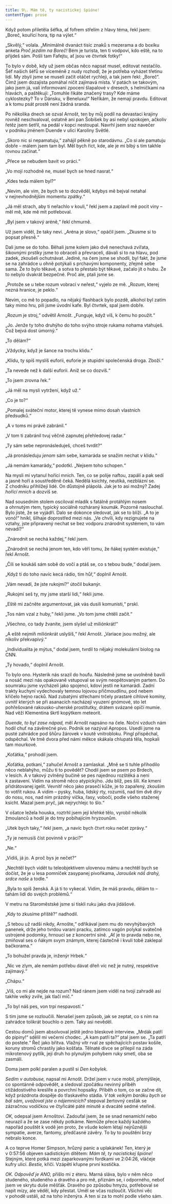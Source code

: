 ```yaml
---
title: 9\. Mám tě, ty nacistickej špióne!
contentType: prose
---
```


  

Když potom přiletěla šéfka, ať fofrem střelím z hlavy téma, řekl jsem: „Boreč, kouřící hora, tip na výlet.“

„Skvělý,“ volala. „Minimálně dvanáct tisíc znaků s mezerama a do boxíku anketa _Proč jezdím na Boreč!_ Bém je turista, ten ti vodpoví, kdo eště, na to přijdeš sám. Pošli tam Fafejtu, ať jsou ve čtvrtek fotky!“

To bylo v době, kdy už jsem občas něco napsat musel, editovat nestačilo. Šéf našich šéfů se víceméně z nudy rozhodl, že je potřeba vyházet třetinu lidí. My zbylí jsme se museli začít otáčet rychleji, a tak jsem řekl: „Boreč“. Čímž jsem dozajista pomáhal ničit zajímavá místa. V patách se takovým, jako jsem já, valí informovaní zpocení šlapalové v dresech, s helmičkami na hlavách, a paštěkují: „Tomuhle řikáte značený trasy? Kde máme cyklostezky? To v Dánsku, v Beneluxu!“ Neříkám, že nemají pravdu. Editovat a k tomu psát prostě není žádná sranda.

Po několika dnech se ozval Arnošt, ten by můj podíl na devastaci krajiny rovněž neschvaloval, ostatně ani pan Šobíšek by asi nebyl spokojen, ačkoliv řetěz jsem šetřil, na pedál v kopci nestoupal. Navrhl jsem sraz navečer v podniku jménem Duende v ulici Karoliny Světlé.

„Skoro nic si nepamatuju,“ zahájil pěkně po starodávnu. „Co si ale pamatuju dobře – málem jsem tam byl. Měl bych říct, kde, ale je mi blbý s tim takhle rovnou začínat.“

„Přece se nebudem bavit vo práci.“

„Vo mojí rozhodně ne, musel bych se hned nasrat.“

„Kdes teda málem byl?“

„Nevim, ale vim, že bych se to dozvěděl, kdybys mě bejval netahal v nejnevhodnějším momentu zpátky.“

„Já měl strach, aby ti neřachlo v kouli,“ řekl jsem a zaplavil mě pocit viny – měl mě, kde mě mít potřeboval.

„Byl jsem v takový aréně,“ řekl chmurně.

Už jsem viděl, že taky neví. „Aréna je slovo,“ opáčil jsem. „Zkusme si to popsat přesně.“

Dali jsme se do toho. Běhali jsme kolem jako dvě nenechavá zvířata, šikovnými prstíky jsme to obraceli a převraceli, dávali si to na hlavu, pod zadek, zkoušeli ochutnávat. Jediné, na čem jsme se shodli, byl fakt, že jsme se na zahrádce u ohně potýkali s prchavými komponenty, zřejmě sebe sama. Že to bylo těkavé, a sotva to přestalo být těkavé, začalo jít o hubu. Že to nebylo dvakrát bezpečné. Proč ale, ptali jsme se.

„Protože se u tebe rozum vobrací v neřest,“ vyjelo ze mě. „Rozum, kterej nezná hranice, je peklo.“

Nevím, co mě to popadlo, na nějaký flashback bylo pozdě, alkohol byl zatím taky mimo hru, pili jsme úvodní kafe. Byl čtvrtek, spal jsem dobře.

„Rozum je stroj,“ odvětil Arnošt. „Funguje, když víš, k čemu ho použít.“

„Jo. Jenže ty toho druhýho do toho svýho stroje rukama nohama vtahuješ. Což bejvá dost úmorný.“

„To dělám?“

„Vždycky, když je šance na trochu klidu.“

„Klidu, ty spíš myslíš euforii, euforie je stupidní společenská dro­ga. Zboží.“

„Ta nevede než k další euforii. Aniž se co dozvíš.“

„To jsem zrovna řek.“

„Já měl na mysli vytržení, když už.“

„Co je to?“

„Pomalej sváteční motor, kterej tě vynese mimo dosah vlastních předsudků.“

„A v toms mi právě zabránil.“

„V tom ti zabránil tvuj věčně zapnutej přehledovej radar.“

„Ty sám sebe nepronásleduješ, chceš tvrdit?“

„Já pronásleduju _jenom_ sám sebe, kamaráda se snažim nechat v klidu.“

„Já nemám kamarády,“ podotkl. „Nejsem toho schopen.“

Na mysli mi vytanul hořící mnich. Ten, co se polije naftou, zapálí a pak sedí a jasně hoří a soustředěně čeká. Nedělá ksichty, neutíká, nezblázní se. Z chodníku přihlížejí lidé. On důstojně plápolá. Jak je to asi možný? Zadej _hořící mnich_ a dozvíš se.

Nad sousedním stolem osciloval mladík s fatálně protáhlým nosem a ohrnutým rtem, typický sociálně rozháraný koumák. Pozorně naslouchal. Bylo jisté, že se vyjádří. Dalo se dokonce sledovat, jak se to blíží. „A to je vonó!“ hníkl, šilhaje doprostřed mezi nás. „Ve chvíli, kdy rezignujete na vztahy, jste připravený nechat se bez vodporu znárodnit systémem, to vám nevadí?“

„Znárodnit se nechá každej,“ řekl jsem.

„Znárodnit se nechá jenom ten, kdo věří tomu, že ňákej systém existuje,“ řekl Arnošt.

„Čili se koukáš sám sobě do vočí a ptáš se, co s tebou bude,“ dodal jsem.

„Když ti do toho navíc kecá rádio, tim hůř,“ doplnil Arnošt.

„Vám nevadí, že jste rukojmí?“ útočil bukanýr.

„Rukojmí seš ty, my jsme starší lidi,“ řekli jsme.

„Eště mi začněte argumentovat, jak vás dusili komunisti,“ prskl.

„Tos nám vzal z huby,“ řekli jsme. „Vo tom jsme chtěli začít.“

„Všechno, co tady žvaníte, jsem slyšel už miliónkrát!“

„A eště nejmíň miliónkrát uslyšíš,“ řekl Arnošt. „Variace jsou možný, ale nikoliv překvapivý.“

„Individualita je mýtus,“ dodal jsem, tvrdil to nějaký molekulární biolog na CNN.

„Ty hovado,“ doplnil Arnošt.

To bylo ono. Hysterik nás srazil do houfu. Následně jsme se uvolněně bavili a nosáč mezi nás opakovaně vstupoval se svým neopětovaným partem. Do soumraku jsme vycházeli jako spojenci, kdoví jestli ne kamarádi. Zadní trakty kuchyní vydechovaly temnou lojovou přičmoudlinu, pod nebem křičelo hejno racků. Nad zubatými střechami trčely prastaré cihlové komíny, uvnitř kterých se při asanacích nacházejí vyuzení gnómové, sto let pohřešované rakousko-uherské prostitutky, drátem svázané opičí mumie. Nad věží Klementina škrtl kopýtkem meteorit.

_Duende, to byl zase nápad,_ měl Arnošt napsáno na čele. Noční vzduch nám hodil chuť na závěrečné pivo. Podnik se nazýval Apropos. Usedli jsme na pusté zahrádce pod šňůru žárovek v koutě vnitrobloku. Pingl přispěchal, odspěchal. Ve tmě dvora před námi měkce skákala chlupatá těla, hopkali tam mourkové.

„Koťátka,“ prohodil jsem.

„Koťátka, potkani,“ zahučel Arnošt a zamlaskal. „Mně se ti tuhle přihodilo něco neblahýho, můžu ti to povědět? Chodil jsem se psem po Brdech, v lesích. A v takový zvlněný bučině se pes najednou rozštěká a neni k zastavení. Vidim na stromě něco atypickýho. Jdu blíž, pes šílí. Ke kmeni přidrátovanej igelit. Vevnitř něco jako prasečí kůže, je to zapařený, zkoušim to votřít rukou. A vidim – pysky, huba, lidský rty, rozumíš, nad tim dvě díry do nosu, nos, nad nim prázdný víčka, řasy, vobočí, podle všeho staženej ksicht. Mazal jsem pryč, jak nejrychlejc to šlo.“

V ošatce ležela houska, roztrhl jsem její křehké tělo, vyrobil několik žmoulanců a hodil je do tmy pobíhajícím hryzounům.

„Utek bych taky,“ řekl jsem, „a navíc bych čtvrt roku nečet zprávy.“

„Ty je nemusíš číst povinně v práci?“

„Ne.“

„Vidiš, já jo. A proč bys je nečet?“

„Nechtěl bych vidět tu teleobjektivem ulovenou mámu a nechtěl bych se dočíst, že je u lesa pomníček zasypanej pivoňkama, _Jaroušek náš drahý, srdce naše_ a todle.“

„Byla to spíš ženská. A já ti to vykecal. Vidim, že máš pravdu, dělám to – tahám lidi do svejch problémů.“

V metru na Staroměstské jsme si tiskli ruku jako dva jidášové.

„Kdy to zkusíme příště?“ nadhodil.

„S tebou už radši nikdy, Arnošte,“ odříkával jsem mu do nevyhýbavých panenek, drže jeho tvrdou varaní pracku, zatímco vagón polykal svátečně ustrojené podomky, hrnoucí se z koncertní síně. „Ať je to pravda nebo ne, zmiňoval ses o ňákym svym známym, kterej částečně i kvuli tobě zaklepal bačkorama.“

„To bohužel pravda je, inženýr Hrbek.“

„Nic ve zlym, ale nemám potřebu dávat dřeň víc než je nutný, respektive zajímavý.“

„Chápu.“

„Víš, co mi ale nejde na rozum? Nad ránem jsem viděl na tvojí zahradě asi takhle velký zvíře, jak tlačí míč.“

„To byl náš pes, von trpí nespavostí.“

S tím jsme se rozloučili. Nenašel jsem způsob, jak se zeptat, co s ním na zahrádce tolikrát bouchlo o zem. Taky asi nevěděl.

Cestou domů jsem absolvoval ještě jedno bleskové interview. „Mrdák patří do pipiny!“ sdělil mi večerní chodec. „A kam patří ta?“ ptal jsem se. „Ta patří do postele.“ Řeč jako břitva. Vlažný vítr rval ze spěchajících postav košile, koruny stromů chrastily jako košťata. Tělnaté dívce se přilepil na záda mikrotenový pytlík, její druh ho plynulým pohybem ruky smetl, oba se zasmáli.

Doma jsem polkl paralen a pustil si _Den kobylek._

_Sedím v autobuse,_ napsal mi Arnošt. Držel jsem v ruce mobil, přemýšleje, co spontánně odpovědět, a sledoval zpočátku nevinný příběh ctižádostivého kreslíře a povrchní hopsalky. Příběh o tom, co se začne dít, když prázdnota dospěje do třaskavého stádia. _V tak velkým baráku bych se bál sám, uvažoval jste o nájemnících?_ stepoval žertovný cesťák se zázračnou vodičkou ve čtyřicáté páté minutě a dvacáté sedmé vteřině.

_OK,_ odepsal jsem Arnoštovi. Zadoufal jsem, že se snad nenamíchl nebo neurazil a že se zase někdy potkáme. Nemůže přece každý každého napořád pouštět k vodě jen proto, že všude kolem létají nejrůznější sympatie, averze, fantomy, předčasné závěry. To by to pouštění brzy nebralo konce.

A co teprve Homer Simpson, hrůzný panic a uplakánek! Ten, který je v 0:57:56 objeven sadistickým dítětem: _Mám tě, ty nacistickej špióne!_ Stejným, které potká mezi zaparkovanými fordkami ve 2:04:26, vláčeje kufry ulicí. _Bestie,_ křičí. Vzápětí křupne první kostička.

_OK. Odpověď je ANO,_ přišlo mi z éteru. Marná sláva, bylo v něm něco studeného, studeného a dravého a pro mě, přiznám se, i odporného, neboť jsem ve skrytu duše měšťák. Dravého po způsobu hmyzu, potřeboval se napít mízy, ale věděl, kdy přestat. Uměl se včas rozloučit. Všichni věc v pohodě ustáli, až na toho inženýra. A ten si za to mohl podle všeho sám.
